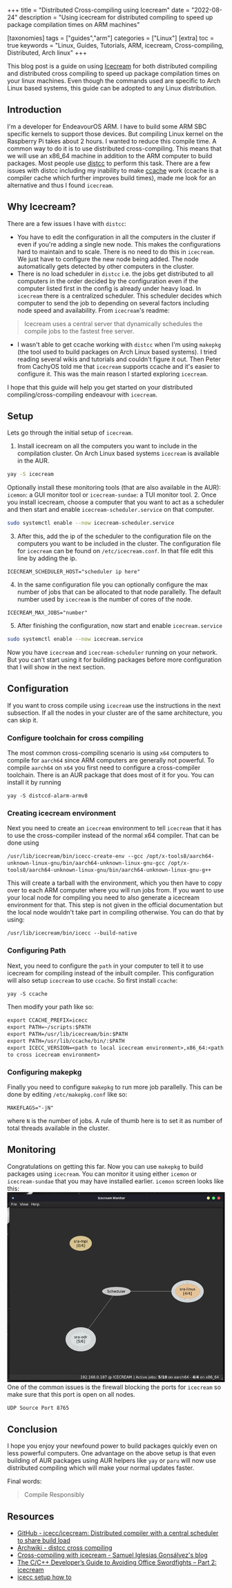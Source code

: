 +++
title = "Distributed Cross-compiling using Icecream"
date = "2022-08-24"
description = "Using icecream for distributed compiling to speed up package compilation times on ARM machines"

[taxonomies]
tags = ["guides","arm"]
categories = ["Linux"]
[extra]
toc = true
keywords = "Linux, Guides, Tutorials, ARM, icecream, Cross-compiling, Distributed, Arch linux"
+++

This blog post is a guide on using [Icecream](https://github.com/icecc/icecream) for both distributed compiling and distributed cross compiling to speed up package compilation times on your linux machines. Even though the commands used are specific to Arch Linux based systems, this guide can be adopted to any Linux distribution.

## Introduction
I'm a developer for EndeavourOS ARM. I have to build some ARM SBC specific kernels to support those devices. But compiling Linux kernel on the Raspberry Pi takes about 2 hours. I wanted to reduce this compile time. A common way to do it is to use distributed cross-compiling. This means that we will use an x86_64 machine in addition to the ARM computer to build packages. Most people use [distcc](https://wiki.archlinux.org/title/Distcc) to perform this task. There are a few issues with distcc including my inability to make [ccache](https://wiki.archlinux.org/title/ccache) work (ccache is a compiler cache which further improves build times), made me look for an alternative and thus I found `icecream`.

## Why Icecream?
There are a few issues I have with `distcc`:
- You have to edit the configuration in all the computers in the cluster if even if you're adding a single new node. This makes the configurations hard to maintain and to scale. There is no need to do this in `icecream`. We just have to configure the new node being added. The node automatically gets detected by other computers in the cluster.
- There is no load scheduler in `distcc` i.e. the jobs get distributed to all computers in the order decided by the configuration even if the computer listed first in the config is already under heavy load. In `icecream` there is a centralized scheduler. This scheduler decides which computer to send the job to depending on several factors including node speed and availability. From `icecream`'s readme:
>  Icecream uses a central server that dynamically schedules the compile jobs to the fastest free server. 
- I wasn't able to get ccache working with `distcc` when I'm using `makepkg` (the tool used to build packages on Arch Linux based systems). I tried reading several wikis and tutorials and couldn't figure it out. Then Peter from CachyOS told me that `icecream` supports ccache and it's easier to configure it. This was the main reason I started exploring `icecream`. 
 
I hope that this guide will help you get started on your distributed compiling/cross-compiling endeavour with `icecream`.

## Setup
Lets go through the initial setup of `icecream`.
1. Install icecream on all the computers you want to include in the compilation cluster. On Arch Linux based systems `icecream` is available in the AUR.
```bash
yay -S icecream
```
Optionally install these monitoring tools (that are also available in the AUR): `icemon`: a GUI monitor tool or `icecream-sundae`: a TUI monitor tool.
2. Once you install icecream, choose a computer that you want to act as a scheduler and then start and enable `icecream-scheduler.service` on that computer.
```bash
sudo systemctl enable --now icecream-scheduler.service
```
3. After this, add the ip of the scheduler to the configuration file on the computers you want to be included in the cluster. The configuration file for `icecream` can be found on `/etc/icecream.conf`. In that file edit this line by adding the ip.
```
ICECREAM_SCHEDULER_HOST="scheduler ip here"
```
4. In the same configuration file you can optionally configure the max number of jobs that can be allocated to that node parallelly. The default number used by `icecream` is the number of cores of the node.
```
ICECREAM_MAX_JOBS="number"
```
5. After finishing the configuration, now start and enable `icecream.service`
```bash
sudo systemctl enable --now icecream.service
```
Now you have `icecream` and `icecream-scheduler` running on your network. But you can't start using it for building packages before more configuration that I will show in the next section.

## Configuration
If you want to cross compile using `icecream` use the instructions in the next subsection. If all the nodes in your cluster are of the same architecture, you can skip it.

### Configure toolchain for cross compiling
The most common cross-compiling scenario is using `x64` computers to compile for `aarch64` since ARM computers are generally not powerful. To compile `aarch64` on `x64` you first need to configure a cross-compiler toolchain. There is an AUR package that does most of it for you. You can install it by running
```
yay -S distccd-alarm-armv8
```
### Creating icecream environment
Next you need to create an `icecream` environment to tell `icecream` that it has to use the cross-compiler instead of the normal x64 compiler. That can be done using
```
/usr/lib/icecream/bin/icecc-create-env --gcc /opt/x-tools8/aarch64-unknown-linux-gnu/bin/aarch64-unknown-linux-gnu-gcc /opt/x-tools8/aarch64-unknown-linux-gnu/bin/aarch64-unknown-linux-gnu-g++
```
This will create a tarball with the environment, which you then have to copy over to each ARM computer where you will run jobs from.
If you want to use your local node for compiling you need to also generate a icecream environment for that. This step is not given in the official documentation but the local node wouldn't take part in compiling otherwise. You can do that by using:
```
/usr/lib/icecream/bin/icecc --build-native
```
### Configuring Path
Next, you need to configure the `path` in your computer to tell it to use icecream for compiling instead of the inbuilt compiler. This configuration will also setup `icecream` to use `ccache`. So first install `ccache`:
```
yay -S ccache
```
Then modify your path like so:
```
export CCACHE_PREFIX=icecc
export PATH=~/scripts:$PATH
export PATH=/usr/lib/icecream/bin:$PATH
export PATH=/usr/lib/ccache/bin/:$PATH
export ICECC_VERSION=<path to local icecream environment>,x86_64:<path to cross icecream environment>
```

### Configuring makepkg
Finally you need to configure `makepkg` to run more job parallelly. This can be done by editing `/etc/makepkg.conf` like so:
```
MAKEFLAGS="-jN"
```
where `N` is the number of jobs. A rule of thumb here is to set it as number of total threads available in the cluster.

## Monitoring
Congratulations on getting this far. Now you can use `makepkg` to build packages using `icecream`. You can monitor it using either `icemon` or `icecream-sundae` that you may have installed earlier. `icemon` screen looks like this:
![](./dist_comp_1.png)
One of the common issues is the firewall blocking the ports for `icecream` so make sure that this port is open on all nodes. 
```
UDP Source Port 8765
```

## Conclusion
I hope you enjoy your newfound power to build packages quickly even on less powerful computers. One advantage on the above setup is that even building of AUR packages using AUR helpers like `yay` or `paru` will now use distributed compiling which will make your normal updates faster.

Final words:
> Compile Responsibly

## Resources
- [GitHub - icecc/icecream: Distributed compiler with a central scheduler to share build load](https://github.com/icecc/icecream)
- [Archwiki - distcc cross compiling](https://wiki.archlinux.org/title/Distcc#Cross_compiling_with_distcc)
- [Cross-compiling with icecream - Samuel Iglesias Gonsálvez's blog](https://blogs.igalia.com/siglesias/2021/12/09/Cross-compiling-with-icecream/)
- [The C/C++ Developer’s Guide to Avoiding Office Swordfights – Part 2: icecream](https://www.methodpark.de/blog/the-c-c-developers-guide-to-avoiding-office-swordfights-part-2-icecream/)
- [icecc setup how to](https://savago.wordpress.com/2012/11/23/icecc-setup-how-to/)